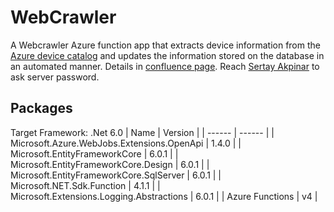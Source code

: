 # WebCrawler
A Webcrawler Azure function app that extracts device information from the [Azure device catalog](https://devicecatalog.azure.com/) and updates the information stored on the database in an automated manner. Details in [confluence page](https://industriereply.atlassian.net/wiki/spaces/~633ee4737f85f16777a28788/pages/1807646721/Web+Crawler).
Reach [Sertay Akpinar](mailto:s.akpinar@reply.de?subject=Web%20Crawler%20Server%Password) to ask server password.

## Packages
Target Framework: .Net 6.0
| Name | Version |
| ------ | ------ |
| Microsoft.Azure.WebJobs.Extensions.OpenApi | 1.4.0 |
| Microsoft.EntityFrameworkCore | 6.0.1 |
| Microsoft.EntityFrameworkCore.Design | 6.0.1 |
| Microsoft.EntityFrameworkCore.SqlServer | 6.0.1 |
| Microsoft.NET.Sdk.Function | 4.1.1 |
| Microsoft.Extensions.Logging.Abstractions | 6.0.1 |
| Azure Functions | v4 | 
